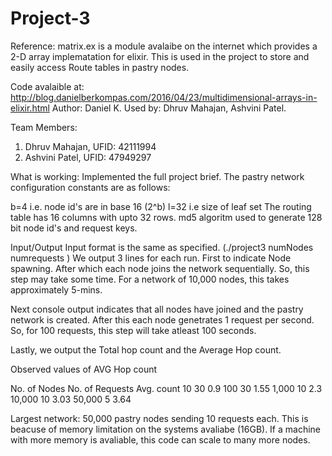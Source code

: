 # Project-3
Reference:
  matrix.ex is a module avalaibe on the internet which provides a 2-D array implematation for elixir.
  This is used in the project to store and easily access Route tables in pastry nodes.

  Code avalaible at: http://blog.danielberkompas.com/2016/04/23/multidimensional-arrays-in-elixir.html
  Author: Daniel K.
  Used by: Dhruv Mahajan, Ashvini Patel.
  
Team Members:
  1) Dhruv Mahajan, UFID: 42111994
  2) Ashvini Patel, UFID: 47949297

What is working:
  Implemented the full project brief. 
  The pastry network configuration constants are as follows:
  
  b=4 i.e. node id's are in base 16 (2^b)
  l=32 i.e size of leaf set
  The routing table has 16 columns with upto 32 rows.
  md5 algoritm used to generate 128 bit node id's and request keys. 
  
  Input/Output
  Input format is the same as specified. (./project3 numNodes numrequests )
  We output 3 lines for each run. First to indicate Node spawning. After which each node joins the network sequentially. So, this step may take some time.
  For a network of 10,000 nodes, this takes approximately 5-mins.

  Next console output indicates that all nodes have joined and the pastry network is created. After this each node genetrates 1 request per second. So, for 100 requests, this  step will take atleast 100 seconds.

  Lastly, we output the Total hop count and the Average Hop count.

  Observed values of AVG Hop count

  No. of Nodes  No. of Requests   Avg. count
  10            30                0.9
  100           30                1.55
  1,000         10                2.3
  10,000        10                3.03
  50,000        5                 3.64

Largest network: 50,000 pastry nodes sending 10 requests each. This is beacuse of memory limitation on the systems avaliabe (16GB). If a machine with more memory is avaliable, this code can scale to many more nodes.
